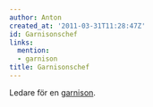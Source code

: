 ```yaml
---
author: Anton
created_at: '2011-03-31T11:28:47Z'
id: Garnisonschef
links:
  mention:
  - garnison
title: Garnisonschef
---
```


Ledare för en [garnison].

  [garnison]: garnison
